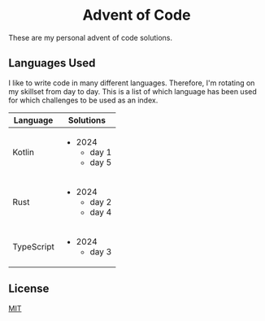 <h1 align="center">
  <br>
  Advent of Code
  <br>
</h1>

These are my personal advent of code solutions.

## Languages Used

I like to write code in many different languages. Therefore, I'm rotating on my skillset from day to day. This is a list of which language has been used for which challenges to be used as an index.

| Language   | Solutions                               |
| ---------- | --------------------------------------- |
| Kotlin     | <ul><li>2024<ul><li>day 1<li>day 5</ul> |
| Rust       | <ul><li>2024<ul><li>day 2<li>day 4</ul> |
| TypeScript | <ul><li>2024<ul><li>day 3</ul>          |

## License

[MIT](./LICENSE)
